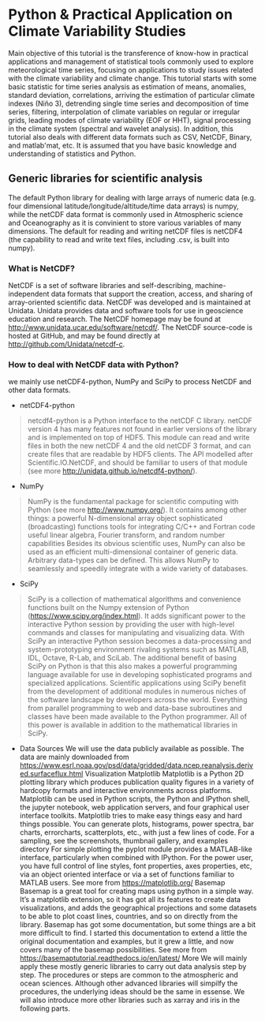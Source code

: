 # Python & Practical Application on Climate Variability Studies
Main objective of this tutorial is the transference of know-how in practical applications and management of statistical tools commonly used to explore meteorological time series, focusing on applications to study issues related with the climate variability and climate change. This tutorial starts with some basic statistic for time series analysis as estimation of means, anomalies, standard deviation, correlations, arriving the estimation of particular climate indexes (Niño 3), detrending single time series and decomposition of time series, filtering, interpolation of climate variables on regular or irregular grids, leading modes of climate variability (EOF or HHT), signal processing in the climate system (spectral and wavelet analysis). In addition, this tutorial also deals with different data formats such as CSV, NetCDF, Binary, and matlab'mat, etc. It is assumed that you have basic knowledge and understanding of statistics and Python.

## Generic libraries for scientific analysis
The default Python library for dealing with large arrays of numeric data (e.g. four dimensional latitude/longitude/altitude/time data arrays) is numpy, while the netCDF data format is commonly used in Atmospheric science and Oceanography as it is convinient to store various variables of many dimensions. The default for reading and writing netCDF files is netCDF4 (the capability to read and write text files, including .csv, is built into numpy).
### What is NetCDF?
NetCDF is a set of software libraries and self-describing, machine-independent data formats that support the creation, access, and sharing of array-oriented scientific data.
NetCDF was developed and is maintained at Unidata. Unidata provides data and software tools for use in geoscience education and research. The NetCDF homepage may be found at http://www.unidata.ucar.edu/software/netcdf/. The NetCDF source-code is hosted at GitHub, and may be found directly at http://github.com/Unidata/netcdf-c.
### How to deal with NetCDF data with Python?
we mainly use netCDF4-python, NumPy and SciPy to process NetCDF and other data formats.
* netCDF4-python
> netcdf4-python is a Python interface to the netCDF C library. netCDF version 4 has many features not found in earlier versions of the library and is implemented on top of HDF5. This module can read and write files in both the new netCDF 4 and the old netCDF 3 format, and can create files that are readable by HDF5 clients. The API modelled after Scientific.IO.NetCDF, and should be familiar to users of that module (see more http://unidata.github.io/netcdf4-python/).
* NumPy
> NumPy is the fundamental package for scientific computing with Python (see more http://www.numpy.org/). 
It contains among other things:
a powerful N-dimensional array object
sophisticated (broadcasting) functions
tools for integrating C/C++ and Fortran code
useful linear algebra, Fourier transform, and random number capabilities
Besides its obvious scientific uses, NumPy can also be used as an efficient multi-dimensional container of generic data. Arbitrary data-types can be defined. This allows NumPy to seamlessly and speedily integrate with a wide variety of databases.
* SciPy
> SciPy is a collection of mathematical algorithms and convenience functions built on the Numpy extension of Python (https://www.scipy.org/index.html). It adds significant power to the interactive Python session by providing the user with high-level commands and classes for manipulating and visualizing data. With SciPy an interactive Python session becomes a data-processing and system-prototyping environment rivaling systems such as MATLAB, IDL, Octave, R-Lab, and SciLab.
The additional benefit of basing SciPy on Python is that this also makes a powerful programming language available for use in developing sophisticated programs and specialized applications. Scientific applications using SciPy benefit from the development of additional modules in numerous niches of the software landscape by developers across the world. Everything from parallel programming to web and data-base subroutines and classes have been made available to the Python programmer. All of this power is available in addition to the mathematical libraries in SciPy.
* Data Sources
We will use the data publicly available as possible.
The data are mainly downloaded from https://www.esrl.noaa.gov/psd/data/gridded/data.ncep.reanalysis.derived.surfaceflux.html
Visualization
Matplotlib
Matplotlib is a Python 2D plotting library which produces publication quality figures in a variety of hardcopy formats and interactive environments across platforms. Matplotlib can be used in Python scripts, the Python and IPython shell, the jupyter notebook, web application servers, and four graphical user interface toolkits.
Matplotlib tries to make easy things easy and hard things possible. You can generate plots, histograms, power spectra, bar charts, errorcharts, scatterplots, etc., with just a few lines of code. For a sampling, see the screenshots, thumbnail gallery, and examples directory
For simple plotting the pyplot module provides a MATLAB-like interface, particularly when combined with IPython. For the power user, you have full control of line styles, font properties, axes properties, etc, via an object oriented interface or via a set of functions familiar to MATLAB users.
See more from https://matplotlib.org/
Basemap
Basemap is a great tool for creating maps using python in a simple way. It’s a matplotlib extension, so it has got all its features to create data visualizations, and adds the geographical projections and some datasets to be able to plot coast lines, countries, and so on directly from the library.
Basemap has got some documentation, but some things are a bit more difficult to find. I started this documentation to extend a little the original documentation and examples, but it grew a little, and now covers many of the basemap possibilities.
See more from https://basemaptutorial.readthedocs.io/en/latest/
More
We will mainly apply these mostly generic libraries to carry out data analysis step by step. The procedures or steps are common to the atmospheric and ocean sciences. Although other advanced libraries will simpilfy the procedures, the underlying ideas should be the same in essense.
We will also introduce more other libraries such as xarray and iris in the following parts.
